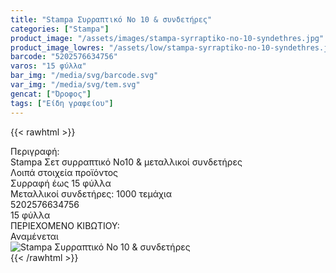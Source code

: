 ```yaml
---
title: "Stampa Συρραπτικό Νο 10 & συνδετήρες"
categories: ["Stampa"]
product_image: "/assets/images/stampa-syrraptiko-no-10-syndethres.jpg"
product_image_lowres: "/assets/low/stampa-syrraptiko-no-10-syndethres.jpg"
barcode: "5202576634756"
varos: "15 φύλλα"
bar_img: "/media/svg/barcode.svg"
var_img: "/media/svg/tem.svg"
gencat: ["Όροφος"]
tags: ["Είδη γραφείου"]
---
```

{{< rawhtml >}}

<div class="sload693">
    <div class="product">
        <div id="sistatika">Περιγραφή:</div>
        <div class="alltext">Stampa Σετ συρραπτικό Νο10 &amp; μεταλλικοί συνδετήρες</div>
        <div id="loipa">Λοιπά στοιχεία προϊόντος</div>
        <div class="keno"></div>
        <div class="sdg300 sgg2 sfwb">
            <div class="sp10 sred steee stcenter">Συρραφή έως 15 φύλλα</div>
            <div class="sp10 s444 steee stcenter">Μεταλλικοί συνδετήρες: 1000 τεμάχια</div>
        </div>
        <div class="keno"></div>
        <div id="barcode">
            <div id="barimage1"></div><span id="bartext">5202576634756</span>
        </div>
        <div id="varos">
            <div id="temimg"></div><span id="varostext">15 φύλλα</span>
        </div>
        <div id="kivotio">ΠΕΡΙΕΧΟΜΕΝΟ ΚΙΒΩΤΙΟΥ:<br>Αναμένεται</div>
        <div class="pimg"><img alt="Stampa Συρραπτικό Νο 10 &amp; συνδετήρες"
                title="Stampa Συρραπτικό Νο 10 &amp; συνδετήρες"
                src="/assets/images/stampa-syrraptiko-no-10-syndethres.jpg"></div>
    </div>
</div>
{{< /rawhtml >}}